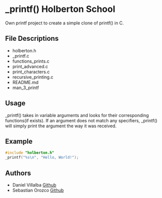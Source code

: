 # _printf() Holberton School

Own printf project to create a simple clone of printf() in C.

## File Descriptions

- holberton.h
- _printf.c
- functions_prints.c
- print_advanced.c
- print_characters.c
- recursive_printing.c
- README.md
- man_3_printf



## Usage

_printf() takes in variable arguments and looks for their corresponding functions(if exists). If an argument does not match any specifiers, _printf() will simply print the argument the way it was received.

## Example

```c
#include "holberton.h"  
_printf("%s\n", "Hello, World!");
```

## Authors

- Daniel Villalba [Github](https://github.com/DanielVillalba-holberton)
- Sebastian Orozco [Github](https://github.com/oomsebas)